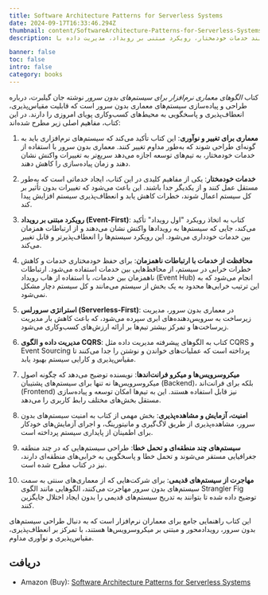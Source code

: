 ```yaml
---
title: Software Architecture Patterns for Serverless Systems
date: 2024-09-17T16:33:46.294Z
thumbnail: content/SoftwareArchitecture-Patterns-for-Serverless-Systems.jpg
description: کتاب الگوهای معماری نرم‌افزار برای سیستم‌های بدون سرور، نوشته جان گیلبرت، راهنمایی جامع برای معماران نرم‌افزار است که به طراحی سیستم‌های مقیاس‌پذیر، انعطاف‌پذیر و رویدادمحور با استفاده از معماری بدون سرور می‌پردازد. این کتاب به توضیح الگوهای معماری مدرن مانند خدمات خودمختار، رویکرد مبتنی بر رویداد، مدیریت داده با CQRS و امنیت در سیستم‌های بدون سرور می‌پردازد. همچنین برای مهاجرت از سیستم‌های قدیمی به سمت معماری‌های مدرن، راهکارهایی همچون الگوی Strangler Fig را ارائه می‌دهد.

banner: false
toc: false
intro: false
category: books
---
```


کتاب _الگوهای معماری نرم‌افزار برای سیستم‌های بدون سرور_ نوشته جان گیلبرت، درباره طراحی و پیاده‌سازی سیستم‌های معماری بدون سرور است که قابلیت مقیاس‌پذیری، انعطاف‌پذیری و پاسخگویی به محیط‌های کسب‌و‌کاری پویای امروزی را دارند. در این کتاب، مفاهیم اصلی زیر مطرح شده‌اند:

1. **معماری برای تغییر و نوآوری**: این کتاب تأکید می‌کند که سیستم‌های نرم‌افزاری باید به گونه‌ای طراحی شوند که به‌طور مداوم تغییر کنند. معماری بدون سرور با استفاده از خدمات خودمختار، به تیم‌های توسعه اجازه می‌دهد سریع‌تر به تغییرات واکنش نشان دهند و زمان پیاده‌سازی را کاهش دهند.

2. **خدمات خودمختار**: یکی از مفاهیم کلیدی در این کتاب، ایجاد خدماتی است که به‌طور مستقل عمل کنند و از یکدیگر جدا باشند. این باعث می‌شود که تغییرات بدون تأثیر بر کل سیستم اعمال شوند، خطرات کاهش یابد و انعطاف‌پذیری سیستم افزایش پیدا کند.

3. **رویکرد مبتنی بر رویداد (Event-First)**: کتاب به اتخاذ رویکرد "اول رویداد" تأکید می‌کند، جایی که سیستم‌ها به رویدادها واکنش نشان می‌دهند و از ارتباطات همزمان بین خدمات خودداری می‌شود. این رویکرد سیستم‌ها را انعطاف‌پذیرتر و قابل تغییر می‌کند.

4. **محافظت از خدمات با ارتباطات ناهمزمان**: برای حفظ خودمختاری خدمات و کاهش خطرات خرابی در سیستم، از محافظ‌هایی بین خدمات استفاده می‌شود. ارتباطات ناهمزمان بین خدمات، با استفاده از هاب رویداد (Event Hub) انجام می‌شود که به این ترتیب خرابی‌ها محدود به یک بخش از سیستم می‌مانند و کل سیستم دچار مشکل نمی‌شود.

5. **استراتژی سرورلس (Serverless-First)**: در معماری بدون سرور، مدیریت زیرساخت به سرویس‌دهنده‌های ابری سپرده می‌شود، که باعث کاهش بار مدیریت زیرساخت‌ها و تمرکز بیشتر تیم‌ها بر ارائه ارزش‌های کسب‌و‌کاری می‌شود.

6. **مدیریت داده و الگوی CQRS**: کتاب به الگوهای پیشرفته مدیریت داده مثل CQRS و Event Sourcing پرداخته است که عملیات‌های خواندن و نوشتن را جدا می‌کنند تا مقیاس‌پذیری و کارایی سیستم بهبود یابد.

7. **میکروسرویس‌ها و میکرو فرانت‌اندها**: نویسنده توضیح می‌دهد که چگونه اصول میکروسرویس‌ها نه تنها برای سیستم‌های پشتیبان (Backend)، بلکه برای فرانت‌اند (Frontend) نیز قابل استفاده هستند. این به تیم‌ها امکان توسعه و پیاده‌سازی مستقل بخش‌های مختلف رابط کاربری را می‌دهد.

8. **امنیت، آزمایش و مشاهده‌پذیری**: بخش مهمی از کتاب به امنیت سیستم‌های بدون سرور، مشاهده‌پذیری از طریق لاگ‌گیری و مانیتورینگ، و اجرای آزمایش‌های خودکار برای اطمینان از پایداری سیستم پرداخته است.

9. **سیستم‌های چند منطقه‌ای و تحمل خطا**: طراحی سیستم‌هایی که در چند منطقه جغرافیایی مستقر می‌شوند و تحمل خطا و پاسخگویی به خرابی‌های منطقه‌ای دارند، نیز در کتاب مطرح شده است.

10. **مهاجرت از سیستم‌های قدیمی**: برای شرکت‌هایی که از معماری‌های سنتی به سمت سیستم‌های بدون سرور مهاجرت می‌کنند، الگوهایی مانند الگوی Strangler Fig توضیح داده شده تا بتوانند به تدریج سیستم‌های قدیمی را بدون ایجاد اختلال جایگزین کنند.

این کتاب راهنمایی جامع برای معماران نرم‌افزار است که به دنبال طراحی سیستم‌های بدون سرور، رویدادمحور و مبتنی بر میکروسرویس‌ها هستند، با تمرکز بر انعطاف‌پذیری، مقیاس‌پذیری و نوآوری مداوم.

## دریافت

- Amazon (Buy): [Software Architecture Patterns for Serverless Systems](https://www.amazon.com/Software-Architecture-Patterns-Serverless-Systems/dp/1800207034)
